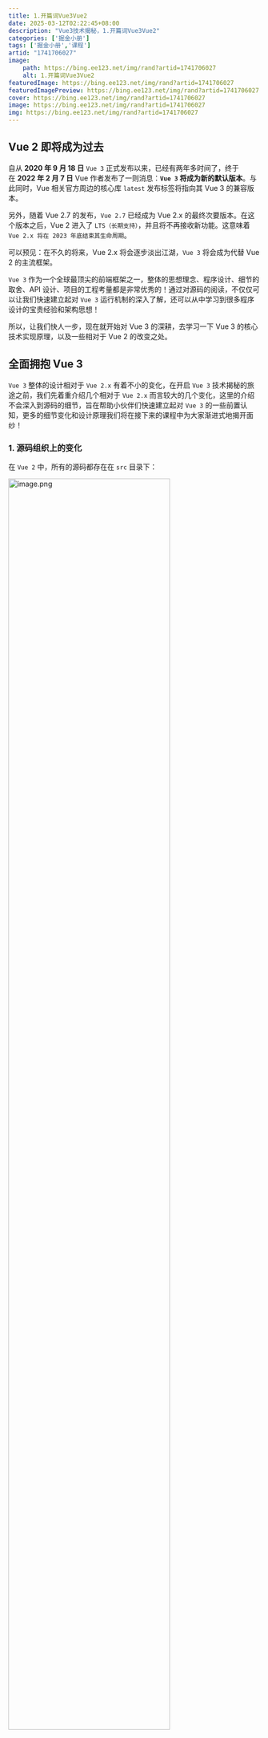 ```yaml
---
title: 1.开篇词Vue3Vue2
date: 2025-03-12T02:22:45+08:00
description: "Vue3技术揭秘，1.开篇词Vue3Vue2"
categories: ['掘金小册']
tags: ['掘金小册','课程']
artid: "1741706027"
image:
    path: https://bing.ee123.net/img/rand?artid=1741706027
    alt: 1.开篇词Vue3Vue2
featuredImage: https://bing.ee123.net/img/rand?artid=1741706027
featuredImagePreview: https://bing.ee123.net/img/rand?artid=1741706027
cover: https://bing.ee123.net/img/rand?artid=1741706027
image: https://bing.ee123.net/img/rand?artid=1741706027
img: https://bing.ee123.net/img/rand?artid=1741706027
---
```


## Vue 2 即将成为过去

自从 **2020 年 9 月 18 日** `Vue 3` 正式发布以来，已经有两年多时间了，终于在 **2022 年 2 月 7 日** Vue 作者发布了一则消息：**`Vue 3` 将成为新的默认版本**。与此同时，Vue 相关官方周边的核心库 `latest` 发布标签将指向其 Vue 3 的兼容版本。

另外，随着 Vue 2.7 的发布，`Vue 2.7` 已经成为 Vue 2.x 的最终次要版本。在这个版本之后，Vue 2 进入了 `LTS（长期支持）`，并且将不再接收新功能。这意味着 `Vue 2.x 将在 2023 年底结束其生命周期`。

可以预见：在不久的将来，Vue 2.x 将会逐步淡出江湖，`Vue 3` 将会成为代替 Vue 2 的主流框架。

`Vue 3` 作为一个全球最顶尖的前端框架之一，整体的思想理念、程序设计、细节的取舍、API 设计、项目的工程考量都是非常优秀的！通过对源码的阅读，不仅仅可以让我们快速建立起对 `Vue 3` 运行机制的深入了解，还可以从中学习到很多程序设计的宝贵经验和架构思想！

所以，让我们快人一步，现在就开始对 Vue 3 的深耕，去学习一下 Vue 3 的核心技术实现原理，以及一些相对于 Vue 2 的改变之处。


## 全面拥抱 Vue 3
`Vue 3` 整体的设计相对于 `Vue 2.x` 有着不小的变化，在开启 `Vue 3` 技术揭秘的旅途之前，我们先着重介绍几个相对于 `Vue 2.x` 而言较大的几个变化，这里的介绍不会深入到源码的细节，旨在帮助小伙伴们快速建立起对 `Vue 3` 的一些前置认知，更多的细节变化和设计原理我们将在接下来的课程中为大家渐进式地揭开面纱！

### 1. 源码组织上的变化

在 `Vue 2` 中，所有的源码都存在在 `src` 目录下：

<img src="https://p3-juejin.byteimg.com/tos-cn-i-k3u1fbpfcp/ddc2d129b1664b31935609ae4e713856~tplv-k3u1fbpfcp-watermark.image?" alt="image.png" width="80%" />


`Vue 3` 相对于 `Vue 2` 使用 `monorepo` 的方式**进行包管理**，使用 `monorepo` 的管理方式，使得 `Vue 3` 源码模块职责显得特别地清晰明了，每个包独立负责一块核心功能的实现，方便开发和测试。如下图：

![image.png](https://p1-juejin.byteimg.com/tos-cn-i-k3u1fbpfcp/a0dd5ab8f7fe4d45929bdd734fd01a12~tplv-k3u1fbpfcp-watermark.image?)

比如，`compiler-core` 专职负责与平台无关层的渲染器底层，对外提供统一调用函数，内部通过完整的测试用例保障功能的稳定性。而 `compiler-dom` 和 `compiler-ssr` 则依托于 `compiler-core` 分别实现浏览器和服务端侧的渲染器上层逻辑，模块核心职责清晰明了，提高了整体程序运行的健壮性！

### 2. 引入 Composition API

在 `Vue 2.7` 之前，我们去开发 Vue 应用，都是通过 `data`、`computed`、`methods`……这样的选项分类的方式来实现一个组件的开发。其实这样对于没有大量状态逻辑维护、复用的组件来说，是比较直观的组织方式，但是一旦遇到需要大量维护、复用状态的组件来说，这无疑增加了维护的成本和风险。

组合式 API (`Composition API`) 是一系列 API 的集合，使我们可以使用函数而不是声明选项的方式书写 Vue 组件。通过下图我们可以清晰地看出来二者的区别：

![image.png](https://p6-juejin.byteimg.com/tos-cn-i-k3u1fbpfcp/f13d16b31d3443ec9c29935870c9f7bb~tplv-k3u1fbpfcp-watermark.image?)

但 `Composition API` 也并不是“银弹”，它也有自己适合的场景，所以 `Vue 3` 也是在实现层面做到了兼容 `Options API` 的写法。相对而言，`Composition API` 更适用于大型的项目，因为大型项目可能会产生大量状态逻辑的维护，甚至跨组件的逻辑复用；而对于中小型项目来说，`Options API` 可以在你写代码时减少思考组织状态逻辑的方式，也是一种不错的选择。

### 3. 运作机制的变化
熟悉 Vue 2 源码的同学大致清楚 `Vue 2`的核心运作机制可以抽象为下图所示的样子：

![image.png](https://p3-juejin.byteimg.com/tos-cn-i-k3u1fbpfcp/fa72bab154fd45a7b793d6f33aaa3043~tplv-k3u1fbpfcp-watermark.image?)

`Vue 3` 则在底层实现中，摒弃了 Vue 2 的部分实现，**采用全新的响应式模型进行重写**。这里我根据 Vue 3 的运行机制，也简单画了一张 Vue 3 的宏观草图，如下所示：
 
![image.png](https://p3-juejin.byteimg.com/tos-cn-i-k3u1fbpfcp/4b410850bd4d4e2198e62e4c38bf8b92~tplv-k3u1fbpfcp-watermark.image?)

可以粗略地看到：

- 首先，之前通过 `new Vue()` 来创建 Vue 对象的方式已经变成了 `createApp`；
- 其次，在响应式部分也由原来的 `Object.defineProperty` 改成了现在的 `Proxy API` 实现；
- 另外，针对响应式依赖收集的内容，在 Vue 2.x 版本中是收集了 `Watcher`，而到了 Vue 3 中则成了 `effect`。

除了上面所说的这些变化外，Vue 3 不管是在编译时、还是在运行时都**做了大量的性能优化**。例如，在编译时，Vue 3 通过标记 `/*#__PURE__*/` 来为打包工具提供良好的 `Tree-Shaking` 机制，通过 `静态提升` 机制，避免了大量静态节点的重复渲染执行；在运行时，又通过批量队列更新机制优化了更新性能，通过 `PatchFlags` 和 `dynamicChildren` 进行了 `diff` 的靶向更新……

上面的内容有些不理解了？没关系，等等，这里先卖个关子。相信你一定可以在学习本小册的过程中，得到你的答案！

## 开启小册的前置准备

如果你已经迫不及待地想赶紧开始学习 Vue 3 的设计核心，请稍安勿躁，我们还需要做一些准备工作，以方便你在后续的学习中更容易理解文中的内容。

首先，本小册中所有关于 Vue 的源码所依托的版本是 **`3.2.47`**。然后你也可以去 GitHub 上 clone 下来 [Vue 3 源码](https://github.com/vuejs/core)。

clone 下来后，我们可以简单看一下项目的目录结构：

```bash
├── packages              
│   ├── compiler-core     # 与平台无关的编译器实现的核心函数包
│   ├── compiler-dom      # 浏览器相关的编译器上层内容
│   ├── compiler-sfc      # 单文件组件的编译器
│   ├── compiler-ssr      # 服务端渲染相关的编译器实现
│   ├── global.d.ts       # ts 相关一些声明文件
│   ├── reactivity        # 响应式核心包
│   ├── runtime-core      # 与平台无关的渲染器相关的核心包
│   ├── runtime-dom       # 浏览器相关的渲染器部分
│   ├── runtime-test      # 渲染器测试相关代码
│   ├── server-renderer   # 服务端渲染相关的包
│   ├── sfc-playground    # 单文件组件演练场 
│   ├── shared            # 工具库相关
│   ├── size-check        # 检测代码体积相关
│   ├── template-explorer # 演示模板编译成渲染函数相关的包
│   └── vue               # 包含编译时和运行时的发布包
```
本小册介绍的核心内容主要分布在 `compiler-core`、`compiler-dom`、`reactivity`、 `runtime-core`、`runtime-dom` 这几个包中，这些也是 Vue 的**核心**。

另外，在阅读过程中，你也可以一边看、一边自己调试，Vue 为我们提供了很多开发使用的示例，我们可以通过下面的命令来运行它：

```shell
$ npm run dev # 开启 vue dev 环境 watch
$ npm run serve # 启动 example 示例的服务器
```
接着，我们只需要访问 `packages/vue/examples/**` 中的示例就可以在线调试 Vue 代码了。

最后，让我们一起进入 Vue 3 的世界，探索其中的奥秘吧！